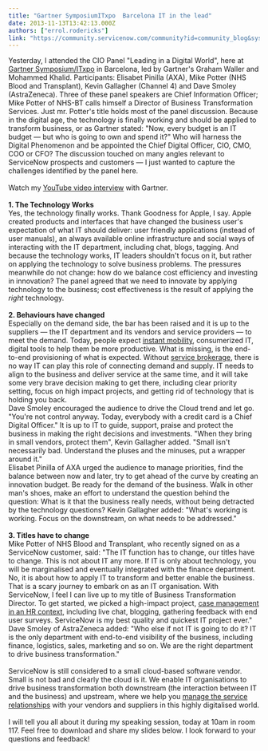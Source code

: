 ```yaml
---
title: "Gartner SymposiumITxpo  Barcelona IT in the lead"
date: 2013-11-13T13:42:13.000Z
authors: ["errol.rodericks"]
link: "https://community.servicenow.com/community?id=community_blog&sys_id=fd6c2ea1dbd0dbc01dcaf3231f9619b3"
---
```

<p>Yesterday, I attended the CIO Panel "Leading in a Digital World", here at <a title="w.gartner.com/technology/symposium/barcelona/" href="http://www.gartner.com/technology/symposium/barcelona/" target="_blank">Gartner Symposium/ITxpo</a> in Barcelona, led by Gartner's Graham Waller and Mohammed Khalid. Participants: Elisabet Pinilla (AXA), Mike Potter (NHS Blood and Transplant), Kevin Gallagher (Channel 4) and Dave Smoley (AstraZeneca). Three of these panel speakers are Chief Information Officer; Mike Potter of NHS-BT calls himself a Director of Business Transformation Services. Just mr. Potter's title holds most of the panel discussion. Because in the digital age, the technology is finally working and should be applied to transform business, or as Gartner stated: "Now, every budget is an IT budget — but who is going to own and spend it?" Who will harness the Digital Phenomenon and be appointed the Chief Digital Officer, CIO, CMO, COO or CFO? The discussion touched on many angles relevant to ServiceNow prospects and customers — I just wanted to capture the challenges identified by the panel here.<br /><br />Watch my <a title="ww.youtube.com/watch?v=PUW4kG1ugFU" href="https://www.youtube.com/watch?v=PUW4kG1ugFU" target="_blank">YouTube video interview</a> with Gartner.<br /><br /><b>1. The Technology Works</b><br />Yes, the technology finally works. Thank Goodness for Apple, I say. Apple created products and interfaces that have changed the business user's expectation of what IT should deliver: user friendly applications (instead of user manuals), an always available online infrastructure and social ways of interacting with the IT department, including chat, blogs, tagging. And because the technology works, IT leaders shouldn't focus on it, but rather on applying the technology to solve business problems. The pressures meanwhile do not change: how do we balance cost efficiency and investing in innovation? The panel agreed that we need to innovate by applying technology to the business; cost effectiveness is the result of applying the <i>right</i> technology.<br /><br /><b>2. Behaviours have changed</b><br />Especially on the demand side, the bar has been raised and it is up to the suppliers — the IT department and its vendors and service providers — to meet the demand. Today, people expect <a title="w.servicenow.com/knowledge.do?sysparm_document_key=kb_knowledge,c0a8ede06f495540391fe13f9f3ee4cc" href="http://www.servicenow.com/knowledge.do?sysparm_document_key=kb_knowledge,c0a8ede06f495540391fe13f9f3ee4cc" target="_blank">instant mobility</a>, consumerized IT, digital tools to help them be more productive. What is missing, is the end-to-end provisioning of what is expected. Without <a title="mmunity.servicenow.com/blog/errolrodericks/it-service-broker-my-4-talking-points" href="http://community.servicenow.com/blog/errolrodericks/it-service-broker-my-4-talking-points" target="_blank">service brokerage</a>, there is no way IT can play this role of connecting demand and supply. IT needs to align to the business and deliver service at the same time, and it will take some very brave decision making to get there, including clear priority setting, focus on high impact projects, and getting rid of technology that is holding you back. <br />Dave Smoley encouraged the audience to drive the Cloud trend and let go. "You're not control anyway. Today, everybody with a credit card is a Chief Digital Officer." It is up to IT to guide, support, praise and protect the business in making the right decisions and investments. "When they bring in small vendors, protect them", Kevin Gallagher added. "Small isn't necessarily bad. Understand the pluses and the minuses, put a wrapper around it." <br />Elisabet Pinilla of AXA urged the audience to manage priorities, find the balance between now and later, try to get ahead of the curve by creating an innovation budget. Be ready for the demand of the business. Walk in other man's shoes, make an effort to understand the question behind the question: What is it that the business really needs, without being detracted by the technology questions? Kevin Gallagher added: "What's working is working. Focus on the downstream, on what needs to be addressed." <br /><br /><b>3. Titles have to change</b><br />Mike Potter of NHS Blood and Transplant, who recently signed on as a ServiceNow customer, said: "The IT function has to change, our titles have to change. This is not about IT any more. If IT is only about technology, you will be marginalised and eventually integrated with the finance department. No, it is about how to apply IT to transform and better enable the business. That is a scary journey to embark on as an IT organisation. With ServiceNow, I feel I can live up to my title of Business Transformation Director. To get started, we picked a high-impact project, <a title="w.servicenow.com/knowledge.do?sysparm_document_key=kb_knowledge,5888ede06f495540391fe13f9f3ee424" href="http://www.servicenow.com/knowledge.do?sysparm_document_key=kb_knowledge,5888ede06f495540391fe13f9f3ee424" target="_blank">case management in an HR context</a>, including live chat, blogging, gathering feedback with end user surveys. ServiceNow is my best quality and quickest IT project ever."<br />Dave Smoley of AstraZeneca added: "Who else if not IT is going to do it? IT is the only department with end-to-end visibility of the business, including finance, logistics, sales, marketing and so on. We are the right department to drive business transformation."<br /><br />ServiceNow is still considered to a small cloud-based software vendor. Small is not bad and clearly the cloud is it. We enable IT organisations to drive business transformation both downstream (the interaction between IT and the business) and upstream, where we help you <a title="w.servicenow.com/blog.do?sysparm_document_key=u_blog,616d88e36ff24500dbd4ddef6f3ee49c#sthash.9szEXBnZ.dpbs" href="http://www.servicenow.com/blog.do?sysparm_document_key=u_blog,616d88e36ff24500dbd4ddef6f3ee49c#sthash.9szEXBnZ.dpbs" target="_blank">manage the service relationships</a> with your vendors and suppliers in this highly digitalised world. <br /><br />I will tell you all about it during my speaking session, today at 10am in room 117. Feel free to download and share my slides below. I look forward to your questions and feedback!</p>